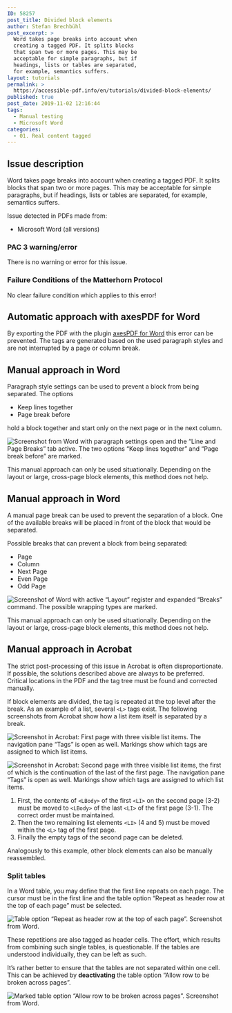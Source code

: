 ```yaml
---
ID: 58257
post_title: Divided block elements
author: Stefan Brechbühl
post_excerpt: >
  Word takes page breaks into account when
  creating a tagged PDF. It splits blocks
  that span two or more pages. This may be
  acceptable for simple paragraphs, but if
  headings, lists or tables are separated,
  for example, semantics suffers.
layout: tutorials
permalink: >
  https://accessible-pdf.info/en/tutorials/divided-block-elements/
published: true
post_date: 2019-11-02 12:16:44
tags:
  - Manual testing
  - Microsoft Word
categories:
  - 01. Real content tagged
---
```

## Issue description

Word takes page breaks into account when creating a tagged PDF. It splits blocks that span two or more pages. This may be acceptable for simple paragraphs, but if headings, lists or tables are separated, for example, semantics suffers.

Issue detected in PDFs made from:

- Microsoft Word (all versions)

### PAC 3 warning/error

There is no warning or error for this issue.

### Failure Conditions of the Matterhorn Protocol

No clear failure condition which applies to this error!

## Automatic approach with axesPDF for Word

By exporting the PDF with the plugin [axesPDF for Word](https://www.axes4.com/axespdf-for-word-overview.html) this error can be prevented. The tags are generated based on the used paragraph styles and are not interrupted by a page or column break.

## Manual approach in Word

Paragraph style settings can be used to prevent a block from being separated. The options

- Keep lines together
- Page break before

hold a block together and start only on the next page or in the next column.

![Screenshot from Word with paragraph settings open and the “Line and Page Breaks” tab active. The two options “Keep lines together” and “Page break before” are marked.](https://accessible-pdf.info/content/uploads/word-paragraph-page-break.png)

<div class="warning-block" markdown="1">
This manual approach can only be used situationally. Depending on the layout or large, cross-page block elements, this method does not help.
</div>

## Manual approach in Word

A manual page break can be used to prevent the separation of a block. One of the available breaks will be placed in front of the block that would be separated.

Possible breaks that can prevent a block from being separated:

- Page
- Column
- Next Page
- Even Page
- Odd Page

![Screenshot of Word with active “Layout” register and expanded “Breaks” command. The possible wrapping types are marked.](https://accessible-pdf.info/content/uploads/word-breaks.png)

<div class="warning-block" markdown="1">
This manual approach can only be used situationally. Depending on the layout or large, cross-page block elements, this method does not help.
</div>

## Manual approach in Acrobat

<div class="warning-block" markdown="1">
The strict post-processing of this issue in Acrobat is often disproportionate. If possible, the solutions described above are always to be preferred. Critical locations in the PDF and the tag tree must be found and corrected manually.
</div>

If block elements are divided, the tag is repeated at the top level after the break. As an example of a list, several `<L>` tags exist. The following screenshots from Acrobat show how a list item itself is separated by a break.

![Screenshot in Acrobat: First page with three visible list items. The navigation pane “Tags” is open as well. Markings show which tags are assigned to which list items.](https://accessible-pdf.info/content/uploads/acrobat-liste-geteilt-1.png)

![Screenshot in Acrobat: Second page with three visible list items, the first of which is the continuation of the last of the first page. The navigation pane “Tags” is open as well. Markings show which tags are assigned to which list items.](https://accessible-pdf.info/content/uploads/acrobat-liste-geteilt-2.png) 

1. First, the contents of `<LBody>` of the first `<LI>` on the second page (3-2) must be moved to `<LBody>` of the last `<LI>` of the first page (3-1). The correct order must be maintained.
2. Then the two remaining list elements `<LI>` (4 and 5) must be moved within the `<L>` tag of the first page.
3. Finally the empty tags of the second page can be deleted.

Analogously to this example, other block elements can also be manually reassembled.

### Split tables

In a Word table, you may define that the first line repeats on each page. The cursor must be in the first line and the table option “Repeat as header row at the top of each page” must be selected.

![Table option “Repeat as header row at the top of each page”. Screenshot from Word.](https://accessible-pdf.info/content/uploads/word-table-repeat-header.png)

These repetitions are also tagged as header cells. The effort, which results from combining such single tables, is questionable. If the tables are understood individually, they can be left as such.

It’s rather better to ensure that the tables are not separated within one cell. This can be achieved by **deactivating** the table option “Allow row to be broken across pages”.

![Marked table option “Allow row to be broken across pages”. Screenshot from Word.](https://accessible-pdf.info/content/uploads/word-table-allow-broken-row.png)
